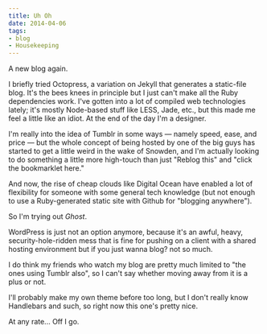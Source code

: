 ```yaml
---
title: Uh Oh
date: 2014-04-06
tags:
- blog
- Housekeeping
---
```




A new blog again.

I briefly tried Octopress, a variation on Jekyll that generates a static-file blog. It's the bees knees in principle but I just can't make all the Ruby dependencies work. I've gotten into a lot of compiled web technologies lately; it's mostly Node-based stuff like LESS, Jade, etc., but this made me feel a little like an idiot. At the end of the day I'm a designer.

I'm really into the idea of Tumblr in some ways — namely speed, ease, and price — but the whole concept of being hosted by one of the big guys has started to get a little weird in the wake of Snowden, and I'm actually looking to do something a little more high-touch than just "Reblog this" and "click the bookmarklet here."

And now, the rise of cheap clouds like Digital Ocean have enabled a lot of flexibility for someone with some general tech knowledge (but not enough to use a Ruby-generated static site with Github for "blogging anywhere").

So I'm trying out *Ghost*.

WordPress is just not an option anymore, because it's an awful, heavy, security-hole-ridden mess that is fine for pushing on a client with a shared hosting environment but if you just wanna blog? not so much.

I do think my friends who watch my blog are pretty much limited to "the ones using Tumblr also", so I can't say whether moving away from it is a plus or not.

I'll probably make my own theme before too long, but I don't really know Handlebars and such, so right now this one's pretty nice.

At any rate... Off I go.

